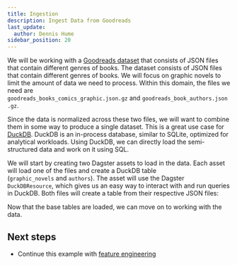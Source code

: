 ```yaml
---
title: Ingestion
description: Ingest Data from Goodreads
last_update:
  author: Dennis Hume
sidebar_position: 20
---
```


We will be working with a [Goodreads dataset](https://mengtingwan.github.io/data/goodreads#datasets) that consists of JSON files that contain different genres of books. The dataset consists of JSON files that contain different genres of books. We will focus on graphic novels to limit the amount of data we need to process. Within this domain, the files we need are `goodreads_books_comics_graphic.json.gz` and `goodreads_book_authors.json.gz`.

Since the data is normalized across these two files, we will want to combine them in some way to produce a single dataset. This is a great use case for [DuckDB](https://duckdb.org/). DuckDB is an in-process database, similar to SQLite, optimized for analytical workloads. Using DuckDB, we can directly load the semi-structured data and work on it using SQL.

We will start by creating two Dagster assets to load in the data. Each asset will load one of the files and create a DuckDB table (`graphic_novels` and `authors`). The asset will use the Dagster `DuckDBResource`, which gives us an easy way to interact with and run queries in DuckDB. Both files will create a table from their respective JSON files:

<CodeExample path="docs_projects/project_llm_fine_tune/project_llm_fine_tune/assets.py" language="python" lineStart="22" lineEnd="41"/>

Now that the base tables are loaded, we can move on to working with the data.

## Next steps

- Continue this example with [feature engineering](feature-engineering)